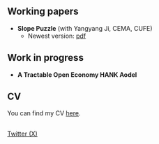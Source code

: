 ## Working papers
* **Slope Puzzle** (with Yangyang Ji, CEMA, CUFE)
	- Newest version: <a href="Presentations/workingpaper1.pdf">pdf</a>


## Work in progress
* **A Tractable Open Economy HANK Aodel** 

## CV
You can find my CV <a href="Sen_Zhang_CV.pdf">here</a>.
## 
<a rel="me" href="https://twitter.com/realSenZHANG">Twitter (X)</a><br />
